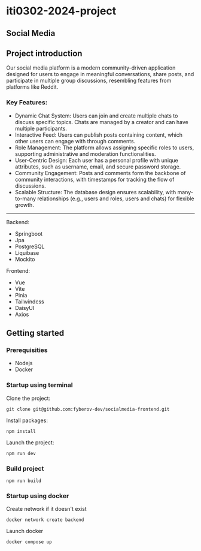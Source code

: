 # iti0302-2024-project

## Social Media

## Project introduction

Our social media platform is a modern community-driven application designed for users to engage in meaningful conversations, share posts, and participate in multiple group discussions, resembling features from platforms like Reddit.

### Key Features:
- Dynamic Chat System: Users can join and create multiple chats to discuss specific topics. Chats are managed by a creator and can have multiple participants. 
- Interactive Feed: Users can publish posts containing content, which other users can engage with through comments. 
- Role Management: The platform allows assigning specific roles to users, supporting administrative and moderation functionalities. 
- User-Centric Design: Each user has a personal profile with unique attributes, such as username, email, and secure password storage. 
- Community Engagement: Posts and comments form the backbone of community interactions, with timestamps for tracking the flow of discussions. 
- Scalable Structure: The database design ensures scalability, with many-to-many relationships (e.g., users and roles, users and chats) for flexible growth.

---
Backend:

* Springboot
* Jpa
* PostgreSQL
* Liquibase
* Mockito

Frontend:

* Vue
* Vite
* Pinia
* Tailwindcss
* DaisyUI
* Axios

## Getting started

### Prerequisities

- Nodejs
- Docker

### Startup using terminal

Clone the project:
```shell
git clone git@github.com:fyberov-dev/socialmedia-frontend.git
```

Install packages:
```shell
npm install
```

Launch the project:
```shell
npm run dev
```


### Build project

```shell
npm run build
```

### Startup using docker

Create network if it doesn't exist

```shell
docker network create backend
```

Launch docker
```shell
docker compose up
```
